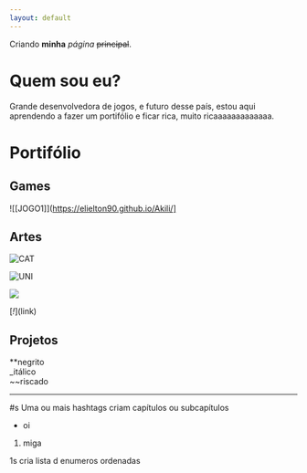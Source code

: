 ```yaml
---
layout: default 
---
```


Criando **minha** _página_ ~~principal~~.

# Quem sou eu?

Grande desenvolvedora de jogos, e futuro desse país, estou aqui aprendendo a fazer um portifólio e ficar rica, muito ricaaaaaaaaaaaaa. 

# Portifólio 

## Games 

![[JOGO1]](https://elielton90.github.io/Akili/]

## Artes 

![CAT](http://pixelartmaker.com/art/efc87341d090c7f.png)

![UNI](https://data.whicdn.com/images/303322267/original.gif)

![](unii.png)

[_!_[](uni.png)](link) 

## Projetos 

**negrito   
_itálico   
~~riscado  

* * *
#s Uma ou mais hashtags criam capítulos ou subcapítulos 

* oi

1. miga 

1s cria lista d enumeros ordenadas 

